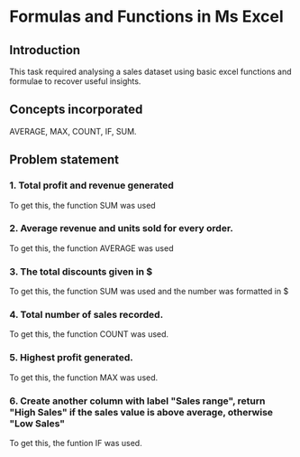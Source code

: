 # Formulas and Functions in Ms Excel

## Introduction
This task required analysing a sales dataset using basic excel functions and formulae to recover useful insights.

## Concepts incorporated 
AVERAGE, MAX, COUNT, IF, SUM.

## Problem statement
### 1. Total profit and revenue generated

To get this, the function SUM was used
   
### 2. Average revenue and units sold for every order.

To get this, the function AVERAGE was used

### 3. The total discounts given in $

To get this, the function SUM was used and the number was formatted in $

### 4. Total number of sales recorded.

To get this, the function COUNT was used.
   
### 5. Highest profit generated.

To get this, the function MAX was used.
  
### 6. Create another column with label "Sales range", return "High Sales" if the sales value is above average, otherwise "Low Sales"

To get this, the funtion IF was used.


    
